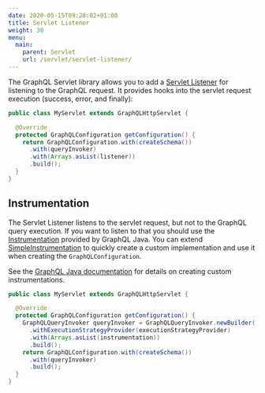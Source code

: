 ```yaml
---
date: 2020-05-15T09:28:02+01:00
title: Servlet Listener
weight: 30
menu:
  main:
    parent: Servlet
    url: /servlet/servlet-listener/
---
```


The GraphQL Servlet library allows you to add a [Servlet Listener](https://github.com/graphql-java-kickstart/graphql-java-servlet/blob/master/graphql-java-servlet/src/main/java/graphql/kickstart/servlet/core/GraphQLServletListener.java) 
for listening to the GraphQL request. It provides hooks into the servlet request execution (success, error, and finally):

```java
public class MyServlet extends GraphQLHttpServlet {

  @Override
  protected GraphQLConfiguration getConfiguration() {
    return GraphQLConfiguration.with(createSchema())
      .with(queryInvoker)
      .with(Arrays.asList(listener))
      .build();
  }
}
```

## Instrumentation

The Servlet Listener listens to the servlet request, but not to the GraphQL query execution.
If you want to listen to that you should use the [Instrumentation](https://www.graphql-java.com/documentation/v16/instrumentation/)
provided by GraphQL Java. You can extend [SimpleInstrumentation](https://github.com/graphql-java/graphql-java/blob/master/src/main/java/graphql/execution/instrumentation/SimpleInstrumentation.java)
to quickly create a custom implementation and use it when creating the `GraphQLConfiguration`.

See the [GraphQL Java documentation](https://www.graphql-java.com/documentation/v16/instrumentation/)
for details on creating custom instrumentations.

```java
public class MyServlet extends GraphQLHttpServlet {

  @Override
  protected GraphQLConfiguration getConfiguration() {
    GraphQLQueryInvoker queryInvoker = GraphQLQueryInvoker.newBuilder()
      .withExecutionStrategyProvider(executionStrategyProvider)
      .with(Arrays.asList(instrumentation))
      .build();
    return GraphQLConfiguration.with(createSchema())
      .with(queryInvoker)
      .build();
  }
}
```
